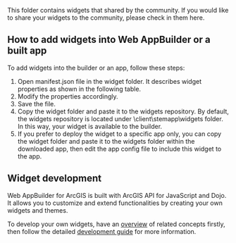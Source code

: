 
This folder contains widgets that shared by the community. If you would like to share your widgets to the community, please check in them here.  

## How to add widgets into Web AppBuilder or a built app
To add widgets into the builder or an app, follow these steps:

1. Open manifest.json file in the widget folder. It describes widget properties as shown in the following table.
2. Modify the properties accordingly.
3. Save the file.
4. Copy the widget folder and paste it to the widgets repository. By default, the widgets repository is located under \client\stemapp\widgets folder. In this way, your widget is available to the builder. 
5. If you prefer to deploy the widget to a specific app only, you can copy the widget folder and paste it to the widgets folder within the downloaded app, then edit the app config file to include this widget to the app.

## Widget development
Web AppBuilder for ArcGIS is built with ArcGIS API for JavaScript and Dojo. It allows you to customize and extend functionalities by creating your own widgets and themes.

To develop your own widgets, have an [overview](http://developers.arcgis.com/web-appbuilder/guide/developer-s-guide-overview.htm) of related concepts firstly, then follow the detailed [development guide](http://developers.arcgis.com/web-appbuilder/guide/naming-conventions.htm) for more information. 
